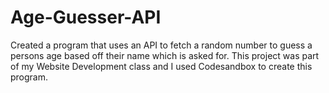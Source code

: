 # Age-Guesser-API
Created a program that uses an API to fetch a random number to guess a persons age based off their name which is asked for. This project was part of my Website Development class and I used Codesandbox to create this program. 
